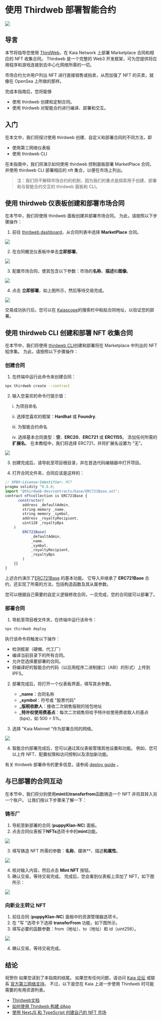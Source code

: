 # 使用 Thirdweb 部署智能合约

![](/img/banners/kaia-thirdweb.png)

## 导言<a id="introduction"></a>

本节将指导您使用 [ThirdWeb](https://portal.thirdweb.com/)，在 Kaia Network 上部署 Marketplace 合同和相应的 NFT 收集合同。 Thirdweb 是一个完整的 Web3 开发框架，可为您提供将应用程序和游戏连接到去中心化网络所需的一切。

市场合约允许用户列出 NFT 进行直接销售或拍卖，从而加强了 NFT 的买卖，就像在 OpenSea 上所做的那样。

完成本指南后，您将能够

- 使用 thirdweb 创建和定制合同。
- 使用 thirdweb 对智能合约进行编译、部署和交互。

## 入门<a id="getting-started"></a>

在本文中，我们将探讨使用 thirdweb 创建、自定义和部署合同的不同方法，即

- 使用第三网络仪表板
- 使用 thirdweb CLI

在本指南中，我们将演示如何使用 thirdweb 控制面板部署 MarketPlace 合同，并使用 thirdweb CLI 部署相应的 nft 集合，以便在市场上列出。

> 注：我们将不解释市场合约的机制，因为我们的重点是探索用于创建、部署和与智能合约交互的 thirdweb 面板和 CLI。

## 使用 thirdweb 仪表板创建和部署市场合同<a id="creating-and-deploying-thirdweb-dashboard"></a>

在本节中，我们将使用 thirdweb 面板创建并部署市场合同。 为此，请按照以下步骤操作：

1. 前往 [thirdweb dashboard](https://thirdweb.com/dashboard?ref=blog.thirdweb.com)，从合同列表中选择 **MarketPlace** 合同。

![](/img/build/get-started/marketplace-explore.png)

2. 在合同概览仪表板中单击**立即部署**。

![](/img/build/get-started/marketplace-deploy.png)

3. 配置市场合同，使其包含以下参数：市场的**名称**、**描述**和**图像**。

![](/img/build/get-started/marketplace-contract-details.png)

4. 点击 **立即部署**，如上图所示，然后等待交易完成。

![](/img/build/get-started/marketplace-deployed.png)

交易成功执行后，您可以在 [Kaiascope](https://kaiascope.com/)的搜索栏中粘贴合同地址，以验证您的部署。

## 使用 thirdweb CLI 创建和部署 NFT 收集合同<a id="creating-deploying-using-thirdweb-cli"></a>

在本节中，我们将使用 [thirdweb CLI](https://portal.thirdweb.com/cli?ref=blog.thirdweb.com)创建和部署将在 Marketplace 中列出的 NFT 程序集。 为此，请按照以下步骤操作：

### 创建合同<a id="creating-the-contract"></a>

1. 在终端中运行此命令来创建合同：

```bash
npx thirdweb create --contract
```

2. 输入您喜欢的命令行提示值：

   i. 为项目命名

   ii. 选择您喜欢的框架：**Hardhat** 或 **Foundry**.

   iii. 为智能合约命名

   iv. 选择基本合同类型：**空**、**ERC20**、**ERC721** 或 **ERC1155**。 添加任何所需的**扩展名**。 在本教程中，我们将选择 ERC721，并将扩展名设置为 "无"。

![](/img/build/get-started/thirdweb-cli-info.png)

3. 创建完成后，请导航至项目根目录，并在首选代码编辑器中打开项目。

4. 打开合同文件夹，合同应该是这样的：

```js
// SPDX-License-Identifier: MIT
pragma solidity ^0.8.0;
import "@thirdweb-dev/contracts/base/ERC721Base.sol";
contract nftcollection is ERC721Base {
      constructor(
        address _defaultAdmin,
        string memory _name,
        string memory _symbol,
        address _royaltyRecipient,
        uint128 _royaltyBps
    )
        ERC721Base(
            _defaultAdmin,
            _name,
            _symbol,
            _royaltyRecipient,
            _royaltyBps
        )
    {}
}
```

上述合约演示了[ERC721Base](https://github.com/thirdweb-dev/contracts/blob/main/contracts/base/ERC721Base.sol) 的基本功能。 它导入并继承了 **ERC721Base** 合约，还实现了所需的方法，包括构造函数及其从属参数。

您可以根据自己需要的自定义逻辑修改合同，一旦完成，您的合同就可以部署了。

### 部署合同<a id="deploying-the-contracts"></a>

1. 导航至项目根文件夹，在终端中运行该命令：

```bash
npx thirdweb deploy
```

执行该命令将触发以下操作：

- 检测框架（硬帽、代工厂）
- 编译当前目录下的所有合同。
- 允许您选择要部署的合同。
- 将编译好的智能合约代码（以应用程序二进制接口（ABI）的形式）上传到 IPFS。

2. 部署完成后，将打开一个仪表板界面，填写其余参数。
   - **_name**：合同名称
   - **_symbol**：符号或 "股票代码"
   - **_版税收款人**：接收二次销售版税的钱包地址
   - **_特许权使用费基点**：每次二次销售将给予特许权使用费收取人的基点 (bps)，如 500 = 5%。

3. 选择 "Kaia Mainnet "作为部署合同的网络。

![](/img/build/get-started/nft-collection-deploy.png)

4. 智能合约部署完成后，您可以通过其仪表板管理其他设置和功能。 例如，您可以上传 NFT、配置权限和访问控制以及添加新功能。

有关 thirdweb 部署命令的更多信息，请参阅 [deploy guide](https://portal.thirdweb.com/deploy/getting-started) 。

## 与已部署的合同互动<a id="interacting-with-deployed-contracts"></a>

在本节中，我们将分别使用**mint**和**transferfrom**函数铸造一个 NFT 并将其转入另一个账户。 让我们按以下步骤来了解一下：

### 铸币厂<a id="minting-nft"></a>

1. 导航至新部署的合同 (**puppyKlan-NC**) 面板。
2. 点击合同仪表板下**NFTs**选项卡中的**mint**功能。

![](/img/build/get-started/puppy-mint-btn.png)

3. 填写铸造 NFT 所需的参数：**名称**、媒体\*\*、描述**和属性**。

![](/img/build/get-started/puppy-mint-details.png)

4. 核对输入内容，然后点击 **Mint NFT** 按钮。
5. 确认交易，等待交易完成。 完成后，您会看到仪表板上添加了 NFT，如下图所示：

![](/img/build/get-started/puppy-minted.png)

### 向新业主转让 NFT<a id="transferring-nft-to-new-owner"></a>

1. 前往合同 (**puppyKlan-NC**) 面板中的资源管理器选项卡。
2. 在 "写 "选项卡下选择 **transferFrom** 功能，如下图所示。
3. 填写必要的函数参数：from（地址）、to（地址）和 id（uint256）。

![](/img/build/get-started/puppy-transferfrom.png)

4. 确认交易，等待交易完成。

## 结论<a id="conclusion"></a>

祝贺你 如果您读到了本指南的结尾。 如果您有任何问题，请访问 [Kaia 论坛](https://devforum.kaia.io/) 或联系 [官方第三网络支持](https://support.thirdweb.com/)。 不过，以下是您在 Kaia 上进一步使用 Thirdweb 时可能需要的有用资源列表。

- [Thirdweb文档](https://portal.thirdweb.com/)
- [如何使用 Thirdweb 构建 dApp](https://blog.thirdweb.com/guides/how-to-build-a-dapp/)
- [使用 NextJS 和 TypeScript 创建自己的 NFT 市场](https://blog.thirdweb.com/guides/nft-marketplace-with-typescript-next/)
